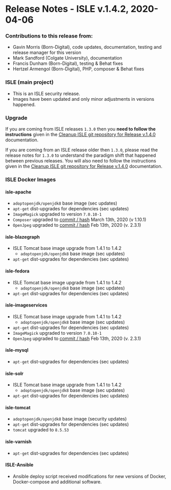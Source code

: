 # Release Notes - ISLE v.1.4.2, 2020-04-06

### Contributions to this release from:

* Gavin Morris (Born-Digital), code updates, documentation, testing and release manager for this version
* Mark Sandford (Colgate University), documentation
* Francis Dunham (Born-Digital), testing & Behat fixes
* Hertzel Armengol (Born-Digital), PHP, composer & Behat fixes


### ISLE (main project)

* This is an ISLE security release.  
* Images have been updated and only minor adjustments in versions happened.

### Upgrade

If you are coming from ISLE releases `1.3.0` then you **need to follow the instructions** given in
the [Cleanup ISLE git repository for Release v.1.4.0](https://islandora-collaboration-group.github.io/ISLE/cookbook-recipes/isle-v140-git-cleanup/)
documentation.

If you are coming from an ISLE release older then `1.3.0`, please read the release notes for `1.3.0` to understand
the paradigm shift that happened between previous releases. You will also need to follow the instructions given in
the [Cleanup ISLE git repository for Release v.1.4.0](https://islandora-collaboration-group.github.io/ISLE/cookbook-recipes/isle-v140-git-cleanup/)
documentation.

### ISLE Docker Images

#### isle-apache

* `adoptopenjdk/openjdk8` base image (sec updates)
* `apt-get` dist-upgrades for dependencies (sec updates)
* `ImageMagick` upgraded to version `7.0.10-1`
* `Composer` upgraded to [commit / hash](https://github.com/composer/composer/commit/b912a45da3e2b22f5cb5a23e441b697a295ba011) March 13th, 2020 (v 1.10.1)
* `OpenJpeg` upgraded to [commit / hash](https://github.com/uclouvain/openjpeg/commit/563ecfb55ca77c0fc5ea19e4885e00f55ec82ca9) Feb 13th, 2020 (v. 2.3.1)

#### isle-blazegraph

* ISLE Tomcat base image upgrade from 1.4.1 to 1.4.2
  * `adoptopenjdk/openjdk8` base image (sec updates)
* `apt-get` dist-upgrades for dependencies (sec updates)

#### isle-fedora

* ISLE Tomcat base image upgrade from 1.4.1 to 1.4.2
  * `adoptopenjdk/openjdk8` base image (sec updates)
* `apt-get` dist-upgrades for dependencies (sec updates)

#### isle-imageservices

* ISLE Tomcat base image upgrade from 1.4.1 to 1.4.2
  * `adoptopenjdk/openjdk8` base image (sec updates)
* `apt-get` dist-upgrades for dependencies (sec updates)
* `ImageMagick` upgraded to version `7.0.10-1`
* `OpenJpeg` upgraded to [commit / hash](https://github.com/uclouvain/openjpeg/commit/563ecfb55ca77c0fc5ea19e4885e00f55ec82ca9) Feb 13th, 2020 (v. 2.3.1)

#### isle-mysql

* `apt-get` dist-upgrades for dependencies (sec updates)

#### isle-solr

* ISLE Tomcat base image upgrade from 1.4.1 to 1.4.2
  * `adoptopenjdk/openjdk8` base image (sec updates)
* `apt-get` dist-upgrades for dependencies (sec updates)

#### isle-tomcat

* `adoptopenjdk/openjdk8` base image (security updates)
* `apt-get` dist-upgrades for dependencies (sec updates)
* `tomcat` upgraded to `8.5.53`

#### isle-varnish

* `apt-get` dist-upgrades for dependencies (sec updates)

#### ISLE-Ansible

* Ansible deploy script received modifications for new versions of Docker, Docker-compose and additional software.
